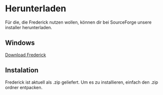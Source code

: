 # Herunterladen

Für die, die Frederick nutzen wollen, können dir bei SourceForge unsere installer herunterladen.

## Windows

[Download Frederick](https://github.com/liturner/frederick/releases)

## Instalation

Frederick ist aktuell als .zip geliefert. Um es zu installieren, einfach den .zip ordner entpacken.